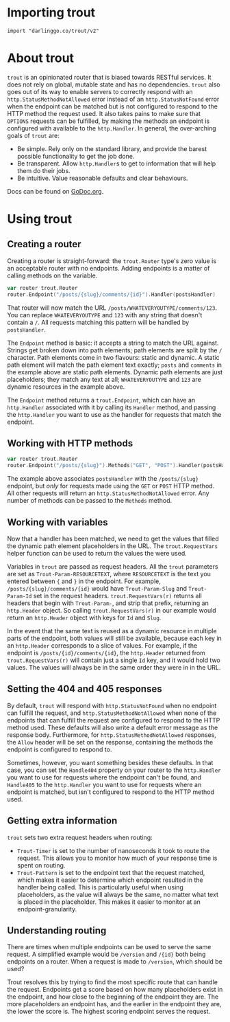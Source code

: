 # Importing trout
    import "darlinggo.co/trout/v2"

# About trout

`trout` is an opinionated router that is biased towards RESTful services. It
does not rely on global, mutable state and has no dependencies. `trout` also
goes out of its way to enable servers to correctly respond with an
`http.StatusMethodNotAllowed` error instead of an `http.StatusNotFound` error
when the endpoint can be matched but is not configured to respond to the HTTP
method the request used. It also takes pains to make sure that `OPTIONS`
requests can be fulfilled, by making the methods an endpoint is configured with
available to the `http.Handler`. In general, the over-arching goals of `trout`
are:

* Be simple. Rely only on the standard library, and provide the barest possible
  functionality to get the job done.
* Be transparent. Allow `http.Handler`s to get to information that will help
  them do their jobs.
* Be intuitive. Value reasonable defaults and clear behaviours.

Docs can be found on [GoDoc.org](https://godoc.org/darlinggo.co/trout/v2).

# Using trout

## Creating a router

Creating a router is straight-forward: the `trout.Router` type's zero value is
an acceptable router with no endpoints. Adding endpoints is a matter of calling
methods on the variable.

```go
var router trout.Router
router.Endpoint("/posts/{slug}/comments/{id}").Handler(postsHandler)
```

That router will now match the URL `/posts/WHATEVERYOUTYPE/comments/123`. You
can replace `WHATEVERYOUTYPE` and `123` with any string that doesn't contain a
`/`. All requests matching this pattern will be handled by `postsHandler`.

The `Endpoint` method is basic: it accepts a string to match the URL against.
Strings get broken down into path elements; path elements are split by the `/`
character. Path elements come in two flavours: static and dynamic. A static
path element will match the path element text exactly; `posts` and `comments`
in the example above are static path elements. Dynamic path elements are just
placeholders; they match any text at all; `WHATEVERYOUTYPE` and `123` are
dynamic resources in the example above.

The `Endpoint` method returns a `trout.Endpoint`, which can have an
`http.Handler` associated with it by calling its `Handler` method, and passing
the `http.Handler` you want to use as the handler for requests that match the
endpoint.

## Working with HTTP methods

```go
var router trout.Router
router.Endpoint("/posts/{slug}").Methods("GET", "POST").Handler(postsHandler)
```

The example above associates `postsHandler` with the `/posts/{slug}` endpoint,
but _only_ for requests made using the `GET` or `POST` HTTP method. All other
requests will return an `http.StatusMethodNotAllowed` error. Any number of
methods can be passed to the `Methods` method.

## Working with variables

Now that a handler has been matched, we need to get the values that filled the
dynamic path element placeholders in the URL. The `trout.RequestVars` helper
function can be used to return the values the were used.

Variables in `trout` are passed as request headers. All the `trout` parameters
are set as `Trout-Param-RESOURCETEXT`, where `RESOURCETEXT` is the text you
entered between `{` and `}` in the endpoint. For example,
`/posts/{slug}/comments/{id}` would have `Trout-Param-Slug` and
`Trout-Param-Id` set in the request headers. `trout.RequestVars(r)` returns all
headers that begin with `Trout-Param-`, and strip that prefix, returning an
`http.Header` object. So calling `trout.RequestVars(r)` in our example would
return an `http.Header` object with keys for `Id` and `Slug`.

In the event that the same text is reused as a dynamic resource in multiple
parts of the endpoint, both values will still be available, because each key in
an `http.Header` corresponds to a slice of values. For example, if the endpoint
is `/posts/{id}/comments/{id}`, the `http.Header` returned from
`trout.RequestVars(r)` will contain just a single `Id` key, and it would hold
two values. The values will always be in the same order they were in in the
URL.

## Setting the 404 and 405 responses

By default, `trout` will respond with `http.StatusNotFound` when no endpoint
can fulfill the request, and `http.StatusMethodNotAllowed` when none of the
endpoints that can fulfill the request are configured to respond to the HTTP
method used. These defaults will also write a default error message as the
response body. Furthermore, for `http.StatusMethodNotAllowed` responses, the
`Allow` header will be set on the response, containing the methods the endpoint
is configured to respond to.

Sometimes, however, you want something besides these defaults. In that case,
you can set the `Handle404` property on your router to the `http.Handler` you
want to use for requests where the endpoint can't be found, and `Handle405` to
the `http.Handler` you want to use for requests where an endpoint is matched,
but isn't configured to respond to the HTTP method used.

## Getting extra information

`trout` sets two extra request headers when routing:

* `Trout-Timer` is set to the number of nanoseconds it took to route the
  request. This allows you to monitor how much of your response time is spent
  on routing.
* `Trout-Pattern` is set to the endpoint text that the request matched, which
  makes it easier to determine which endpoint resulted in the handler being
  called. This is particularly useful when using placeholders, as the value
  will always be the same, no matter what text is placed in the placeholder.
  This makes it easier to monitor at an endpoint-granularity.

## Understanding routing

There are times when multiple endpoints can be used to serve the same request.
A simplified example would be `/version` and `/{id}` both being endpoints on a
router. When a request is made to `/version`, which should be used?

Trout resolves this by trying to find the most specific route that can handle
the request. Endpoints get a score based on how many placeholders exist in the
endpoint, and how close to the beginning of the endpoint they are. The more
placeholders an endpoint has, and the earlier in the endpoint they are, the
lower the score is. The highest scoring endpoint serves the request.
